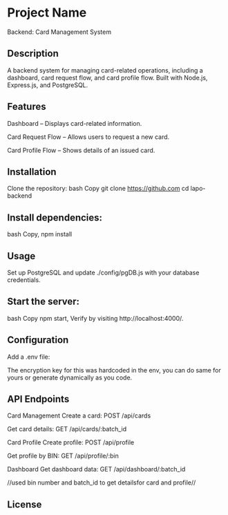 # Project Name
Backend: Card Management System

## Description
A backend system for managing card-related operations, including a dashboard, card request flow, and card profile flow. Built with Node.js, Express.js, and PostgreSQL.

## Features
Dashboard – Displays card-related information.

Card Request Flow – Allows users to request a new card.

Card Profile Flow – Shows details of an issued card.

## Installation
Clone the repository:
bash
Copy
git clone https://github.com
cd lapo-backend

## Install dependencies:
bash
Copy,
npm install

## Usage
Set up PostgreSQL and update ./config/pgDB.js with your database credentials.
## Start the server:
bash
Copy
npm start,
Verify by visiting http://localhost:4000/.

## Configuration
Add a .env file:


The encryption key for this was hardcoded in the env, you can do same for yours or generate dynamically as you code.

## API Endpoints
Card Management
Create a card: POST /api/cards

Get card details: GET /api/cards/:batch_id

Card Profile
Create profile: POST /api/profile

Get profile by BIN: GET /api/profile/:bin

Dashboard
Get dashboard data: GET /api/dashboard/:batch_id

//used bin number and batch_id to get detailsfor card and profile//

## License









